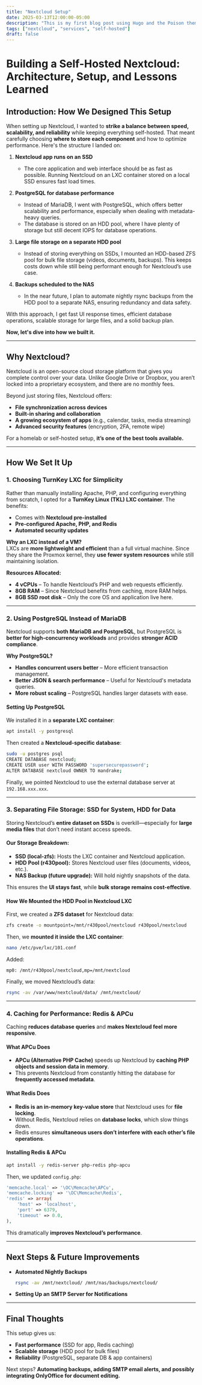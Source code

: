 ```yaml
---
title: "Nextcloud Setup"
date: 2025-03-13T12:00:00-05:00
description: "This is my first blog post using Hugo and the Poison theme!"
tags: ["nextcloud", "services", "self-hosted"]
draft: false
---
```


# Building a Self-Hosted Nextcloud: Architecture, Setup, and Lessons Learned

## Introduction: How We Designed This Setup
When setting up Nextcloud, I wanted to **strike a balance between speed, scalability, and reliability** while keeping everything self-hosted. That meant carefully choosing **where to store each component** and how to optimize performance. Here's the structure I landed on:

1. **Nextcloud app runs on an SSD**  
   - The core application and web interface should be as fast as possible. Running Nextcloud on an LXC container stored on a local SSD ensures fast load times.
  
2. **PostgreSQL for database performance**  
   - Instead of MariaDB, I went with PostgreSQL, which offers better scalability and performance, especially when dealing with metadata-heavy queries.
   - The database is stored on an HDD pool, where I have plenty of storage but still decent IOPS for database operations.

3. **Large file storage on a separate HDD pool**  
   - Instead of storing everything on SSDs, I mounted an HDD-based ZFS pool for bulk file storage (videos, documents, backups). This keeps costs down while still being performant enough for Nextcloud’s use case.

4. **Backups scheduled to the NAS**  
   - In the near future, I plan to automate nightly rsync backups from the HDD pool to a separate NAS, ensuring redundancy and data safety.

With this approach, I get fast UI response times, efficient database operations, scalable storage for large files, and a solid backup plan.  

**Now, let's dive into how we built it.**

---

## Why Nextcloud?
Nextcloud is an open-source cloud storage platform that gives you complete control over your data. Unlike Google Drive or Dropbox, you aren’t locked into a proprietary ecosystem, and there are no monthly fees.  

Beyond just storing files, Nextcloud offers:
- **File synchronization across devices**
- **Built-in sharing and collaboration**
- **A growing ecosystem of apps** (e.g., calendar, tasks, media streaming)
- **Advanced security features** (encryption, 2FA, remote wipe)

For a homelab or self-hosted setup, **it’s one of the best tools available.**

---

## How We Set It Up

### 1. Choosing TurnKey LXC for Simplicity
Rather than manually installing Apache, PHP, and configuring everything from scratch, I opted for a **TurnKey Linux (TKL) LXC container**. The benefits:
- Comes with **Nextcloud pre-installed**  
- **Pre-configured Apache, PHP, and Redis**
- **Automated security updates**  

**Why an LXC instead of a VM?**  
LXCs are **more lightweight and efficient** than a full virtual machine. Since they share the Proxmox kernel, they **use fewer system resources** while still maintaining isolation.

**Resources Allocated:**
- **4 vCPUs** – To handle Nextcloud’s PHP and web requests efficiently.
- **8GB RAM** – Since Nextcloud benefits from caching, more RAM helps.
- **8GB SSD root disk** – Only the core OS and application live here.

---

### 2. Using PostgreSQL Instead of MariaDB
Nextcloud supports **both MariaDB and PostgreSQL**, but PostgreSQL is **better for high-concurrency workloads** and provides **stronger ACID compliance**.

**Why PostgreSQL?**
- **Handles concurrent users better** – More efficient transaction management.
- **Better JSON & search performance** – Useful for Nextcloud's metadata queries.
- **More robust scaling** – PostgreSQL handles larger datasets with ease.

#### Setting Up PostgreSQL
We installed it in a **separate LXC container**:
```bash
apt install -y postgresql
```
Then created a **Nextcloud-specific database**:
```bash
sudo -u postgres psql
CREATE DATABASE nextcloud;
CREATE USER user WITH PASSWORD 'supersecurepassword';
ALTER DATABASE nextcloud OWNER TO mandrake;
```
Finally, we pointed Nextcloud to use the external database server at `192.168.xxx.xxx`.

---

### 3. Separating File Storage: SSD for System, HDD for Data
Storing Nextcloud’s **entire dataset on SSDs** is overkill—especially for **large media files** that don’t need instant access speeds.

#### Our Storage Breakdown:
- **SSD (local-zfs):** Hosts the LXC container and Nextcloud application.
- **HDD Pool (r430pool):** Stores Nextcloud user files (documents, videos, etc.).
- **NAS Backup (future upgrade):** Will hold nightly snapshots of the data.

This ensures the **UI stays fast**, while **bulk storage remains cost-effective**.

#### How We Mounted the HDD Pool in Nextcloud LXC
First, we created a **ZFS dataset** for Nextcloud data:
```bash
zfs create -o mountpoint=/mnt/r430pool/nextcloud r430pool/nextcloud
```
Then, we **mounted it inside the LXC container**:
```bash
nano /etc/pve/lxc/101.conf
```
Added:
```
mp0: /mnt/r430pool/nextcloud,mp=/mnt/nextcloud
```
Finally, we moved Nextcloud’s data:
```bash
rsync -av /var/www/nextcloud/data/ /mnt/nextcloud/
```

---

### 4. Caching for Performance: Redis & APCu
Caching **reduces database queries** and **makes Nextcloud feel more responsive**.

#### **What APCu Does**
- **APCu (Alternative PHP Cache)** speeds up Nextcloud by **caching PHP objects and session data in memory**.
- This prevents Nextcloud from constantly hitting the database for **frequently accessed metadata**.

#### **What Redis Does**
- **Redis is an in-memory key-value store** that Nextcloud uses for **file locking**.
- Without Redis, Nextcloud relies on **database locks**, which slow things down.
- Redis ensures **simultaneous users don’t interfere with each other’s file operations**.

#### Installing Redis & APCu
```bash
apt install -y redis-server php-redis php-apcu
```
Then, we updated `config.php`:
```php
'memcache.local' => '\OC\Memcache\APCu',
'memcache.locking' => '\OC\Memcache\Redis',
'redis' => array(
    'host' => 'localhost',
    'port' => 6379,
    'timeout' => 0.0,
),
```
This dramatically **improves Nextcloud’s performance**.

---

## Next Steps & Future Improvements
- **Automated Nightly Backups**
  ```bash
  rsync -av /mnt/nextcloud/ /mnt/nas/backups/nextcloud/
  ```
- **Setting Up an SMTP Server for Notifications**

---

## Final Thoughts
This setup gives us:
- **Fast performance** (SSD for app, Redis caching)  
- **Scalable storage** (HDD pool for bulk files)  
- **Reliability** (PostgreSQL, separate DB & app containers)  

Next steps? **Automating backups, adding SMTP email alerts, and possibly integrating OnlyOffice for document editing.**

